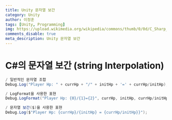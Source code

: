 ```yaml
---
title: Unity 문자열 보간
category: Unity
author: 이정훈
tags: [Unity, Programming]
img: https://upload.wikimedia.org/wikipedia/commons/thumb/0/0d/C_Sharp_wordmark.svg/1200px-C_Sharp_wordmark.svg.png
comments_disable: true
meta_description: Unity 문자열 보간
---
```

# C#의 문자열 보간 (string Interpolation)

```csharp
/ 일반적인 문자열 조합
Debug.Log("Player Hp: " + currHp + "/" + initHp + '=' + currHp/initHp);

/ LogFormat을 사용한 표현
Debug.LogFormat("Player Hp: {0}/{1}={2}", currHp, initHp, currHp/initHp);

/ 문자열 보간($)을 사용한 표현
Debug.Log($"Player Hp: {currHp}/{initHp} = {currHp/initHp}}");
```